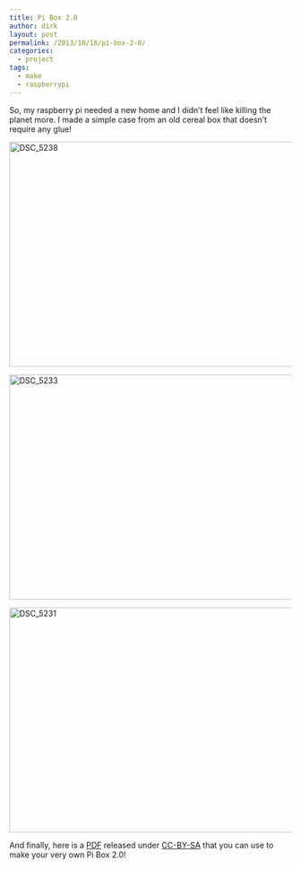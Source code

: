 ```yaml
---
title: Pi Box 2.0
author: dirk
layout: post
permalink: /2013/10/18/pi-box-2-0/
categories:
  - project
tags:
  - make
  - raspberrypi
---
```

So, my raspberry pi needed a new home and I didn&#8217;t feel like killing the planet more. I made a simple case from an old cereal box that doesn&#8217;t require any glue!

[<img class="alignnone size-large wp-image-204" alt="DSC_5238" src="http://thebacklog.net/wp-content/uploads/2013/10/DSC_5238-1024x681.jpg" width="604" height="401" />][1]

[<img class="alignnone size-large wp-image-203" alt="DSC_5233" src="http://thebacklog.net/wp-content/uploads/2013/10/DSC_5233-1024x681.jpg" width="604" height="401" />][2]

[<img class="alignnone size-large wp-image-202" alt="DSC_5231" src="http://thebacklog.net/wp-content/uploads/2013/10/DSC_5231-1024x680.jpg" width="604" height="401" />][3]

And finally, here is a <a title="PDF" href="http://thebacklog.net/wp-content/uploads/2013/10/pibox2-pub.pdf" target="_blank">PDF</a> released under <a href="http://creativecommons.org/licenses/by-sa/3.0/" target="_blank">CC-BY-SA</a> that you can use to make your very own Pi Box 2.0!

 [1]: http://thebacklog.net/wp-content/uploads/2013/10/DSC_5238.jpg
 [2]: http://thebacklog.net/wp-content/uploads/2013/10/DSC_5233.jpg
 [3]: http://thebacklog.net/wp-content/uploads/2013/10/DSC_5231.jpg